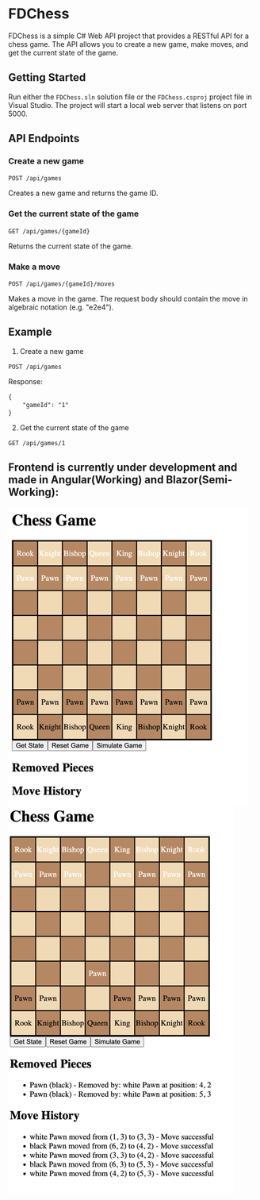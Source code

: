 # FDChess

FDChess is a simple C# Web API project that provides a RESTful API for a chess game. The API allows you to create a new game, make moves, and get the current state of the game.

## Getting Started
Run either the `FDChess.sln` solution file or the `FDChess.csproj` project file in Visual Studio. The project will start a local web server that listens on port 5000.

## API Endpoints
### Create a new game
```
POST /api/games
```
Creates a new game and returns the game ID.

### Get the current state of the game
```
GET /api/games/{gameId}
```
Returns the current state of the game.

### Make a move
```
POST /api/games/{gameId}/moves
```
Makes a move in the game. The request body should contain the move in algebraic notation (e.g. "e2e4").

## Example
1. Create a new game
```
POST /api/games
```
Response:
```
{
    "gameId": "1"
}
```

2. Get the current state of the game
```
GET /api/games/1
```

## Frontend is currently under development and made in Angular(Working) and Blazor(Semi-Working):
![images/board.png](images/board.png)
![images/board_filled.png](images/board_filled.png)